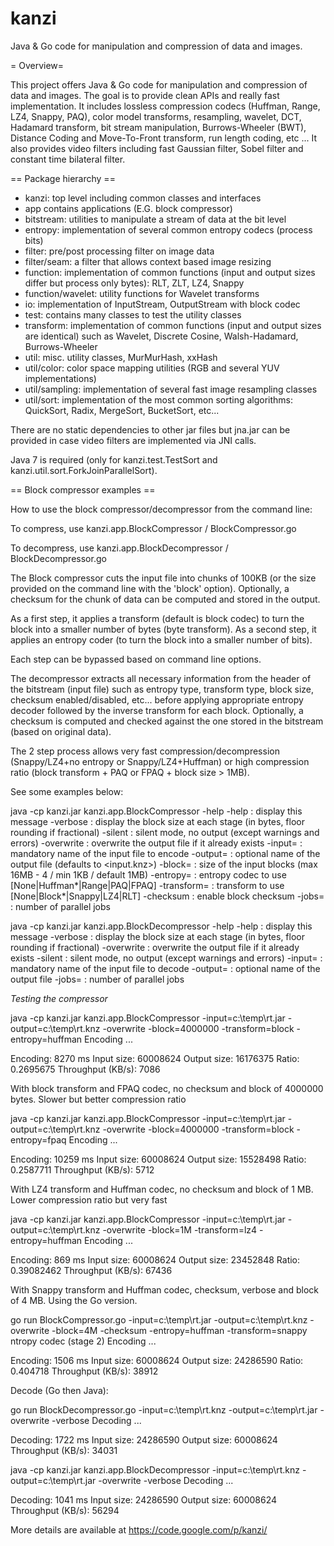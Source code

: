kanzi
=====


Java &amp; Go code for manipulation and compression of data and images.



= Overview=

This project offers Java & Go code for manipulation and compression of data and images.
The goal is to provide clean APIs and really fast implementation.
It includes lossless compression codecs (Huffman, Range, LZ4, Snappy, PAQ), color model transforms, resampling, wavelet, DCT, Hadamard transform, bit stream manipulation, Burrows-Wheeler (BWT), Distance Coding and Move-To-Front transform, run length coding, etc ...
It also provides video filters including fast Gaussian filter, Sobel filter and constant time bilateral filter.

== Package hierarchy ==

                      
  * kanzi: top level including common classes and interfaces
  * app contains applications (E.G. block compressor)
  * bitstream: utilities to manipulate a stream of data at the bit level
  * entropy: implementation of several common entropy codecs (process bits)
  * filter: pre/post processing filter on image data
  * filter/seam: a filter that allows context based image resizing
  * function: implementation of common functions (input and output sizes differ but process only bytes): RLT, ZLT, LZ4, Snappy
  * function/wavelet: utility functions for Wavelet transforms
  * io: implementation of InputStream, OutputStream with block codec
  * test: contains many classes to test the utility classes
  * transform: implementation of common functions (input and output sizes are identical) such as Wavelet, Discrete Cosine, Walsh-Hadamard, Burrows-Wheeler
  * util: misc. utility classes, MurMurHash, xxHash           
  * util/color: color space mapping utilities (RGB and several YUV implementations)
  * util/sampling: implementation of several fast image resampling classes
  * util/sort: implementation of the most common sorting algorithms: QuickSort, Radix, MergeSort, BucketSort, etc...
           
There are no static dependencies to other jar files but jna.jar can be provided in case video filters are implemented via JNI calls.

Java 7 is required (only for kanzi.test.TestSort and kanzi.util.sort.ForkJoinParallelSort). 
           


== Block compressor examples ==

How to use the block compressor/decompressor from the command line:

To compress, use kanzi.app.BlockCompressor / BlockCompressor.go

To decompress, use kanzi.app.BlockDecompressor / BlockDecompressor.go

The Block compressor cuts the input file into chunks of 100KB (or the size provided on the command line with the 'block' option). Optionally, a checksum for the chunk of data can be computed and stored in the output.

As a first step, it applies a transform (default is block codec) to turn the block into a smaller number of bytes (byte transform). As a second step, it applies an entropy coder (to turn the block into a smaller number of bits).

Each step can be bypassed based on command line options. 

The decompressor extracts all necessary information from the header of the bitstream (input file) such as entropy type, transform type, block size, checksum enabled/disabled, etc... before applying appropriate entropy decoder followed by the inverse transform for each block. Optionally, a checksum is computed and checked against the one stored in the bitstream (based on original data).

The 2 step process allows very fast compression/decompression (Snappy/LZ4+no entropy or Snappy/LZ4+Huffman) or high compression ratio (block transform + PAQ or FPAQ + block size > 1MB). 

See some examples below:

java -cp kanzi.jar kanzi.app.BlockCompressor -help
-help                : display this message
-verbose             : display the block size at each stage (in bytes, floor rounding if fractional)
-silent              : silent mode, no output (except warnings and errors)
-overwrite           : overwrite the output file if it already exists
-input=<inputName>   : mandatory name of the input file to encode
-output=<outputName> : optional name of the output file (defaults to <input.knz>)
-block=<size>        : size of the input blocks (max 16MB - 4 / min 1KB / default 1MB)
-entropy=            : entropy codec to use [None|Huffman*|Range|PAQ|FPAQ]
-transform=          : transform to use [None|Block*|Snappy|LZ4|RLT]
-checksum            : enable block checksum
-jobs=<jobs>         : number of parallel jobs


java -cp kanzi.jar kanzi.app.BlockDecompressor -help
-help                : display this message
-verbose             : display the block size at each stage (in bytes, floor rounding if fractional)
-overwrite           : overwrite the output file if it already exists
-silent              : silent mode, no output (except warnings and errors)
-input=<inputName>   : mandatory name of the input file to decode
-output=<outputName> : optional name of the output file
-jobs=<jobs>         : number of parallel jobs

*Testing the compressor*


java -cp kanzi.jar kanzi.app.BlockCompressor -input=c:\temp\rt.jar -output=c:\temp\rt.knz -overwrite -block=4000000 -transform=block -entropy=huffman
Encoding ...

Encoding:          8270 ms
Input size:        60008624
Output size:       16176375
Ratio:             0.2695675
Throughput (KB/s): 7086


With block transform and FPAQ codec, no checksum and block of 4000000 bytes. Slower but better compression ratio

java -cp kanzi.jar kanzi.app.BlockCompressor -input=c:\temp\rt.jar -output=c:\temp\rt.knz -overwrite -block=4000000 -transform=block -entropy=fpaq
Encoding ...

Encoding:          10259 ms
Input size:        60008624
Output size:       15528498
Ratio:             0.2587711
Throughput (KB/s): 5712


With LZ4 transform and Huffman codec, no checksum and block of 1 MB. Lower compression ratio but very fast

java -cp kanzi.jar kanzi.app.BlockCompressor -input=c:\temp\rt.jar -output=c:\temp\rt.knz -overwrite -block=1M -transform=lz4 -entropy=huffman
Encoding ...

Encoding:          869 ms
Input size:        60008624
Output size:       23452848
Ratio:             0.39082462
Throughput (KB/s): 67436


With Snappy transform and Huffman codec, checksum, verbose and block of 4 MB. Using the Go version.

go run BlockCompressor.go -input=c:\temp\rt.jar -output=c:\temp\rt.knz -overwrite -block=4M -checksum -entropy=huffman -transform=snappy
ntropy codec (stage 2)
Encoding ...

Encoding:          1506 ms
Input size:        60008624
Output size:       24286590
Ratio:             0.404718
Throughput (KB/s): 38912


Decode (Go then Java):

go run BlockDecompressor.go -input=c:\temp\rt.knz -output=c:\temp\rt.jar -overwrite -verbose
Decoding ...

Decoding:          1722 ms
Input size:        24286590
Output size:       60008624
Throughput (KB/s): 34031

java -cp kanzi.jar kanzi.app.BlockDecompressor -input=c:\temp\rt.knz -output=c:\temp\rt.jar -overwrite -verbose 
Decoding ...

Decoding:          1041 ms
Input size:        24286590
Output size:       60008624
Throughput (KB/s): 56294


More details are available at https://code.google.com/p/kanzi/
